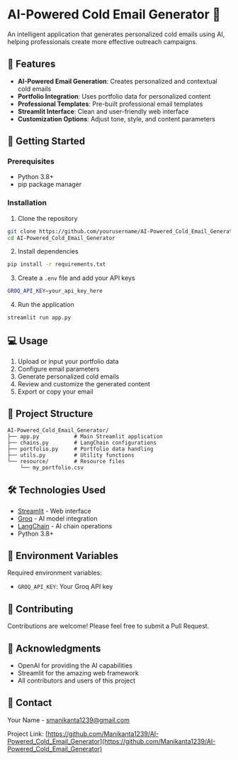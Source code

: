 # AI-Powered Cold Email Generator 📧

An intelligent application that generates personalized cold emails using AI, helping professionals create more effective outreach campaigns.

## 🌟 Features

- **AI-Powered Email Generation**: Creates personalized and contextual cold emails
- **Portfolio Integration**: Uses portfolio data for personalized content
- **Professional Templates**: Pre-built professional email templates
- **Streamlit Interface**: Clean and user-friendly web interface
- **Customization Options**: Adjust tone, style, and content parameters

## 🚀 Getting Started

### Prerequisites

- Python 3.8+
- pip package manager

### Installation

1. Clone the repository
```sh
git clone https://github.com/yourusername/AI-Powered_Cold_Email_Generator.git
cd AI-Powered_Cold_Email_Generator
```

2. Install dependencies
```sh
pip install -r requirements.txt
```

3. Create a `.env` file and add your API keys
```sh
GROQ_API_KEY=your_api_key_here
```

4. Run the application
```sh
streamlit run app.py
```

## 💻 Usage

1. Upload or input your portfolio data
2. Configure email parameters
3. Generate personalized cold emails
4. Review and customize the generated content
5. Export or copy your email

## 📁 Project Structure

```
AI-Powered_Cold_Email_Generator/
├── app.py           # Main Streamlit application
├── chains.py        # LangChain configurations
├── portfolio.py     # Portfolio data handling
├── utils.py         # Utility functions
└── resource/        # Resource files
    └── my_portfolio.csv
```

## 🛠️ Technologies Used

- [Streamlit](https://streamlit.io/) - Web interface
- [Groq](https://groq.com/) - AI model integration
- [LangChain](https://langchain.com/) - AI chain operations
- Python 3.8+

## 🔑 Environment Variables

Required environment variables:
- `GROQ_API_KEY`: Your Groq API key 

## 👥 Contributing

Contributions are welcome! Please feel free to submit a Pull Request.

## 🙏 Acknowledgments

- OpenAI for providing the AI capabilities
- Streamlit for the amazing web framework
- All contributors and users of this project

## 📧 Contact

Your Name - [smanikanta1239@gmail.com](mailto:smanikanta1239@gmail.com)

Project Link: [https://github.com/Manikanta1239/AI-Powered_Cold_Email_Generator](https://github.com/Manikanta1239/AI-Powered_Cold_Email_Generator)